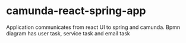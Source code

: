 # camunda-react-spring-app
Application communicates from react UI to spring and camunda. Bpmn diagram has user task, service task and email task
